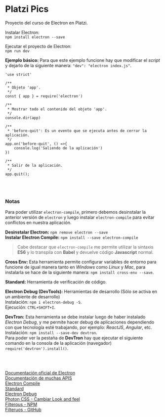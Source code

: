 # Platzi Pics

Proyecto del curso de Electron en Platzi.

Instalar Electron:<br>
`npm install electron --save`

Ejecutar el proyecto de Electron: <br>
`npm run dev`


**Ejemplo básico:** Para que este ejemplo funcione hay que modificar el *script* y dejarlo de la siguiente manera: `"dev": "electron index.js"`. <br>

~~~
'use strict'

/**
 * Objeto 'app'.
 */
const { app } = require('electron')

/**
 * Mostrar todo el contenido del objeto 'app'.
 */
console.dir(app)

/**
 * 'before-quit': Es un evento que se ejecuta antes de cerrar la aplicación.
 */
app.on('before-quit', () =>{
	console.log('Saliendo de la aplicación')
})

/**
 * Salir de la aplicación.
 */
app.quit();
~~~

<br><br>

### Notas ###
Para poder utilizar `electron-compile`, primero debemos desinstalar la anterior versión de `electron` y luego instalar `electron-compile` para evitar conflictos en nuestra aplicación.

**Desinstalar Electron:** `npm remove electron --save` <br>
**Instalar Electron Compile:** `npm install --save electron-compile` <br>

> Cabe destacar que `electron-compile` me permite utilizar la sintaxis **ES6** y lo transpila con **Babel** y devuelve código **Javascript** normal.

**Cross Env:** Esta herramienta permite configurar variables de entorno para funcione de igual manera tanto en *Windows* como *Linux* y *Mac*, para instalarla se hace de la siguiente manera: `npm install cross-env --save`.

**Standard:** Herramienta de verificación de código.

**Electron Debug (DevTools):** Herramientas de desarrollo (Sólo se activa en un ambiente de desarrollo) <br>
Instalación: `npm i electron-debug -S`. <br>
Ejecución: `CTRL+SHIFT+I`. <br>

**DevTron:** Esta herramienta se debe instalar luego de haber instalado *Electron Debug*, y me permite hacer debug de aplicaciones dependiendo con que tecnología esté trabajando, por ejemplo: *ReactJS*, *Angular*, etc. <br>
Instalación: `npm install --save-dev devtron`. <br>
Para poder ver la pestaña de **DevTron** hay que ejecutar el siguiente comando en la consola de la aplicación (navegador) `require('devtron').install()`.

<br><br>

[Documentación oficial de Electron](https://electronjs.org/docs) <br>
[Documentación de muchas APIS](http://devdocs.io/) <br>
[Electron Compile](https://github.com/electron-userland/electron-compile) <br>
[Standard](https://www.npmjs.com/package/standard) <br>
[Electron Debug](https://www.npmjs.com/package/electron-debug) <br>
[Photon CSS - Cambiar Look and feel](http://photonkit.com/) <br>
[Filterous - NPM](https://www.npmjs.com/package/filterous) <br>
[Filteruos - GitHub](https://github.com/girliemac/filterous-2/releases) <br>